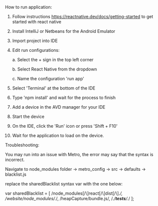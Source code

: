 How to run application:

1. Follow instructions https://reactnative.dev/docs/getting-started to get started with react native
2. Install IntelliJ or Netbeans for the Android Emulator
3. Import project into IDE
4. Edit run configurations: 
    
    a. Select the + sign in the top left corner
    
    b. Select React Native from the dropdown
    
    c. Name the configuration 'run app'
5. Select 'Terminal' at the bottom of the IDE
6. Type 'npm install' and wait for the process to finish
7. Add a device in the AVD manager for your IDE
8. Start the device
9. On the IDE, click the 'Run' icon or press 'Shift + F10'
10. Wait for the application to load on the device.




Troubleshooting:
 
You may run into an issue with Metro, the error may say that the syntax is incorrect.

Navigate to node_modules folder -> metro_config -> src -> defaults -> blacklist.js

replace the sharedBlacklist syntax var with the one below:

var sharedBlacklist = [
  /node_modules[\/\\]react[\/\\]dist[\/\\].*/,
  /website\/node_modules\/.*/,
  /heapCapture\/bundle\.js/,
  /.*\/__tests__\/.*/
]; 